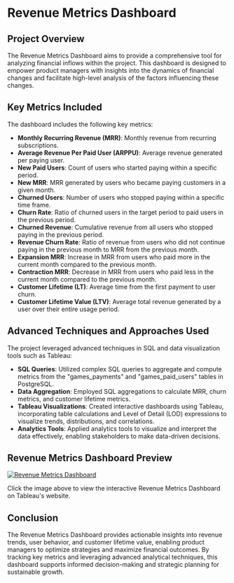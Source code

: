 # Revenue Metrics Dashboard

## Project Overview
The Revenue Metrics Dashboard aims to provide a comprehensive tool for analyzing financial inflows within the project. This dashboard is designed to empower product managers with insights into the dynamics of financial changes and facilitate high-level analysis of the factors influencing these changes.

## Key Metrics Included
The dashboard includes the following key metrics:
- **Monthly Recurring Revenue (MRR)**: Monthly revenue from recurring subscriptions.
- **Average Revenue Per Paid User (ARPPU)**: Average revenue generated per paying user.
- **New Paid Users**: Count of users who started paying within a specific period.
- **New MRR**: MRR generated by users who became paying customers in a given month.
- **Churned Users**: Number of users who stopped paying within a specific time frame.
- **Churn Rate**: Ratio of churned users in the target period to paid users in the previous period.
- **Churned Revenue**: Cumulative revenue from all users who stopped paying in the previous period.
- **Revenue Churn Rate**: Ratio of revenue from users who did not continue paying in the previous month to MRR from the previous month.
- **Expansion MRR**: Increase in MRR from users who paid more in the current month compared to the previous month.
- **Contraction MRR**: Decrease in MRR from users who paid less in the current month compared to the previous month.
- **Customer Lifetime (LT)**: Average time from the first payment to user churn.
- **Customer Lifetime Value (LTV)**: Average total revenue generated by a user over their entire usage period.

## Advanced Techniques and Approaches Used
The project leveraged advanced techniques in SQL and data visualization tools such as Tableau:
- **SQL Queries**: Utilized complex SQL queries to aggregate and compute metrics from the "games_payments" and "games_paid_users" tables in PostgreSQL.
- **Data Aggregation**: Employed SQL aggregations to calculate MRR, churn metrics, and customer lifetime metrics.
- **Tableau Visualizations**: Created interactive dashboards using Tableau, incorporating table calculations and Level of Detail (LOD) expressions to visualize trends, distributions, and correlations.
- **Analytics Tools**: Applied analytics tools to visualize and interpret the data effectively, enabling stakeholders to make data-driven decisions.

## Revenue Metrics Dashboard Preview
[![Revenue Metrics Dashboard]([path_to_your_image.png](https://raw.githubusercontent.com/Plishka/revenue_metrics/4217e1dca21b6016b629472839aad0a245b070d7/Revenue%20Metrics.png))](https://public.tableau.com/app/profile/oleksandr.plishka/viz/RevenueMetrics_17055101609680/Dashboard1)

Click the image above to view the interactive Revenue Metrics Dashboard on Tableau's website.

## Conclusion
The Revenue Metrics Dashboard provides actionable insights into revenue trends, user behavior, and customer lifetime value, enabling product managers to optimize strategies and maximize financial outcomes. By tracking key metrics and leveraging advanced analytical techniques, this dashboard supports informed decision-making and strategic planning for sustainable growth.
